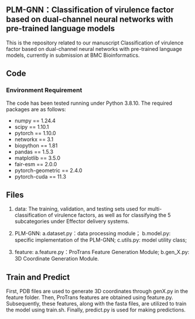 ## PLM-GNN：Classification of virulence factor based on dual-channel neural networks with pre-trained language models

This is the repository related to our manuscript Classification of virulence factor based on dual-channel neural networks with pre-trained language models, currently in submission at BMC Bioinformatics.

## Code
### Environment Requirement

The code has been tested running under Python 3.8.10. The required packages are as follows:
- numpy == 1.24.4
- scipy == 1.10.1
- pytorch == 1.10.0
- networkx == 3.1
- biopython == 1.81
- pandas == 1.5.3
- matplotlib == 3.5.0
- fair-esm == 2.0.0
- pytorch-geometric == 2.4.0
- pytorch-cuda == 11.3  

## Files

1. data: 
The training, validation, and testing sets used for multi-classification of virulence factors, as well as for classifying the 5 subcategories under Effector delivery systems.

2. PLM-GNN: 
           a.dataset.py：data processing module； 
           b.model.py: specific implementation of the PLM-GNN;
           c.utils.py: model utility class;

3. feature:
           a.feature.py：ProTrans Feature Generation Module; 
           b.gen_X.py: 3D Coordinate Generation Module.

## Train and Predict

 First, PDB files are used to generate 3D coordinates through genX.py in the feature folder. Then, ProTrans features are obtained using feature.py. Subsequently, these features, along with the fasta files, are utilized to train the model using train.sh. Finally, predict.py is used for making predictions.

